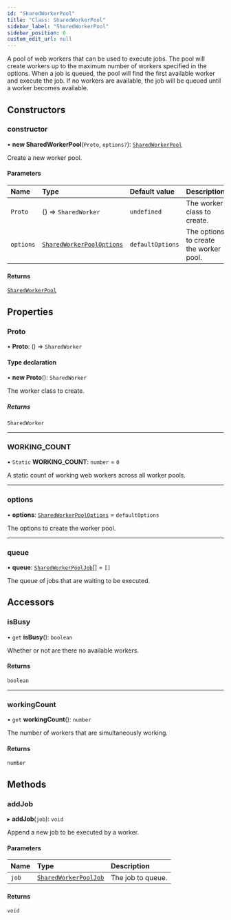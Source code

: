 ```yaml
---
id: "SharedWorkerPool"
title: "Class: SharedWorkerPool"
sidebar_label: "SharedWorkerPool"
sidebar_position: 0
custom_edit_url: null
---
```


A pool of web workers that can be used to execute jobs. The pool will create
workers up to the maximum number of workers specified in the options.
When a job is queued, the pool will find the first available worker and
execute the job. If no workers are available, the job will be queued until
a worker becomes available.

## Constructors

### constructor

• **new SharedWorkerPool**(`Proto`, `options?`): [`SharedWorkerPool`](SharedWorkerPool.md)

Create a new worker pool.

#### Parameters

| Name | Type | Default value | Description |
| :------ | :------ | :------ | :------ |
| `Proto` | () => `SharedWorker` | `undefined` | The worker class to create. |
| `options` | [`SharedWorkerPoolOptions`](../modules.md#sharedworkerpooloptions-404) | `defaultOptions` | The options to create the worker pool. |

#### Returns

[`SharedWorkerPool`](SharedWorkerPool.md)

## Properties

### Proto

• **Proto**: () => `SharedWorker`

#### Type declaration

• **new Proto**(): `SharedWorker`

The worker class to create.

##### Returns

`SharedWorker`

___

### WORKING\_COUNT

▪ `Static` **WORKING\_COUNT**: `number` = `0`

A static count of working web workers across all worker pools.

___

### options

• **options**: [`SharedWorkerPoolOptions`](../modules.md#sharedworkerpooloptions-404) = `defaultOptions`

The options to create the worker pool.

___

### queue

• **queue**: [`SharedWorkerPoolJob`](../modules.md#sharedworkerpooljob-404)[] = `[]`

The queue of jobs that are waiting to be executed.

## Accessors

### isBusy

• `get` **isBusy**(): `boolean`

Whether or not are there no available workers.

#### Returns

`boolean`

___

### workingCount

• `get` **workingCount**(): `number`

The number of workers that are simultaneously working.

#### Returns

`number`

## Methods

### addJob

▸ **addJob**(`job`): `void`

Append a new job to be executed by a worker.

#### Parameters

| Name | Type | Description |
| :------ | :------ | :------ |
| `job` | [`SharedWorkerPoolJob`](../modules.md#sharedworkerpooljob-404) | The job to queue. |

#### Returns

`void`
